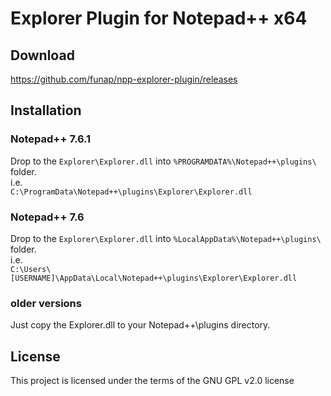 # Explorer Plugin for Notepad++ x64

## Download
https://github.com/funap/npp-explorer-plugin/releases

## Installation

### Notepad++ 7.6.1
Drop to the `Explorer\Explorer.dll` into `%PROGRAMDATA%\Notepad++\plugins\` folder.  
i.e.  
`C:\ProgramData\Notepad++\plugins\Explorer\Explorer.dll`

### Notepad++ 7.6
Drop to the `Explorer\Explorer.dll` into `%LocalAppData%\Notepad++\plugins\` folder.  
i.e.  
`C:\Users\[USERNAME]\AppData\Local\Notepad++\plugins\Explorer\Explorer.dll`

### older versions
Just copy the Explorer.dll to your Notepad++\plugins directory.

## License
This project is licensed under the terms of the GNU GPL v2.0 license
